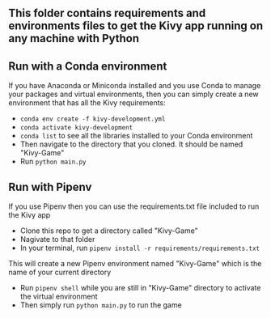 ## This folder contains requirements and environments files to get the Kivy app running on any machine with Python

## Run with a Conda environment
If you have Anaconda or Miniconda installed and you use Conda to manage your packages and virtual environments, then you can simply create a new environment that has all the Kivy requirements:
* `conda env create -f kivy-development.yml`
* `conda activate kivy-development`
* `conda list` to see all the libraries installed to your Conda environment
* Then navigate to the directory that you cloned. It should be named "Kivy-Game"
* Run `python main.py`

## Run with Pipenv
If you use Pipenv then you can use the requirements.txt file included to run the Kivy app
* Clone this repo to get a directory called "Kivy-Game"
* Nagivate to that folder
* In your terminal, run `pipenv install -r requirements/requirements.txt`

This will create a new Pipenv environment named "Kivy-Game" which is the name of your current directory
* Run `pipenv shell` while you are still in "Kivy-Game" directory to activate the virtual environment
* Then simply run `python main.py` to run the game
